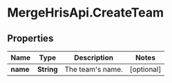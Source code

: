 # MergeHrisApi.CreateTeam

## Properties

Name | Type | Description | Notes
------------ | ------------- | ------------- | -------------
**name** | **String** | The team&#39;s name. | [optional] 


